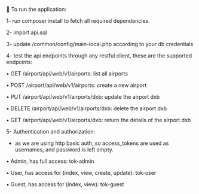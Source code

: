 	To run the application:

1- run composer install to fetch all required dependencies.

2- import api.sql 

3- update /common/config/main-local.php according to your db credentials

4- test the api endpoints through any restful client, these are the supported endpoints:

•	GET /airport/api/web/v1/airports: list all airports

•	POST /airport/api/web/v1/airports: create a new airport

•	PUT /airport/api/web/v1/airports/dxb: update the airport dxb

•	DELETE /airport/api/web/v1/airports/dxb: delete the airport dxb 

•	GET /airport/api/web/v1/airports/dxb: return the details of the airport dxb


5- Authentication and authorization:

  - as we are using http basic auth, so access_tokens are used as usernames, and password is left empty.
  
•	Admin, has full access: tok-admin

•	User, has access for (index, view, create, update): tok-user

•	Guest, has access for (index, view): tok-guest

